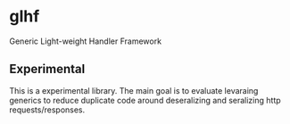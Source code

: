 # glhf
Generic Light-weight Handler Framework 


## Experimental 

This is a experimental library. The main goal is to evaluate levaraing generics to reduce duplicate code around deseralizing and seralizing http requests/responses. 